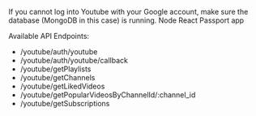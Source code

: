 If you cannot log into Youtube with your Google account,
make sure the database (MongoDB in this case) is running.
Node React Passport app

Available API Endpoints:

- /youtube/auth/youtube
- /youtube/auth/youtube/callback
- /youtube/getPlaylists
- /youtube/getChannels
- /youtube/getLikedVideos
- /youtube/getPopularVideosByChannelId/:channel_id
- /youtube/getSubscriptions
